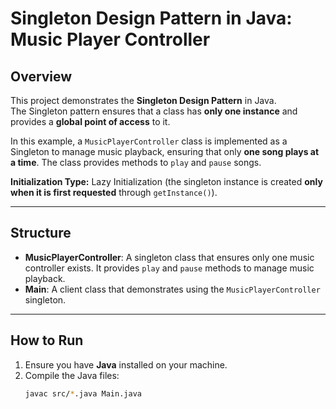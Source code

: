 # Singleton Design Pattern in Java: Music Player Controller 

## Overview
This project demonstrates the **Singleton Design Pattern** in Java.  
The Singleton pattern ensures that a class has **only one instance** and provides a **global point of access** to it.  

In this example, a `MusicPlayerController` class is implemented as a Singleton to manage music playback, ensuring that only **one song plays at a time**. The class provides methods to `play` and `pause` songs.  

**Initialization Type:** Lazy Initialization (the singleton instance is created **only when it is first requested** through `getInstance()`).

---

## Structure
- **MusicPlayerController**: A singleton class that ensures only one music controller exists. It provides `play` and `pause` methods to manage music playback.  
- **Main**: A client class that demonstrates using the `MusicPlayerController` singleton.

---

## How to Run
1. Ensure you have **Java** installed on your machine.  
2. Compile the Java files:
   ```bash
   javac src/*.java Main.java
